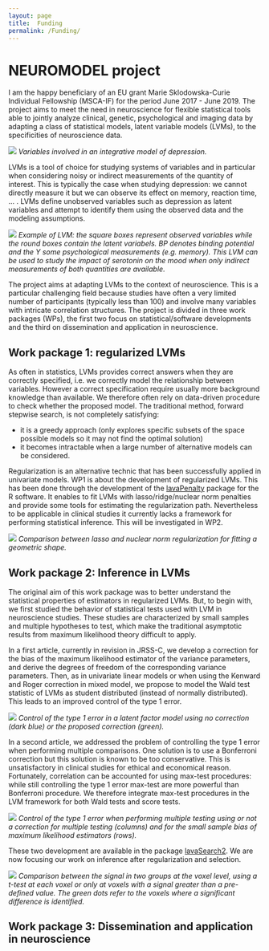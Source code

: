 ```yaml
---
layout: page
title:  Funding
permalink: /Funding/
---
```


# NEUROMODEL project

I am the happy beneficiary of an EU grant Marie Sklodowska-Curie
Individual Fellowship (MSCA-IF) for the period June 2017 -
June 2019. The project aims to meet the need in neuroscience for
flexible statistical tools able to jointly analyze clinical, genetic,
psychological and imaging data by adapting a class of statistical
models, latent variable models (LVMs), to the specificities of
neuroscience data.

![](https://bozenne.github.io/img/NEUROMODEL-NeuroscienceData.png)
*Variables involved in an integrative model of depression.*

LVMs is a tool of choice for studying systems of variables and in
particular when considering noisy or indirect measurements of the
quantity of interest. This is typically the case when studying
depression: we cannot directly measure it but we can observe its
effect on memory, reaction time, ... . LVMs define unobserved
variables such as depression as latent variables and attempt to
identify them using the observed data and the modeling assumptions.

![](https://bozenne.github.io/img/NEUROMODEL-LVM.png)
*Example of LVM: the square boxes represent observed variables while the round boxes contain the latent variabels. BP denotes binding potential and the Y some psychological measurements (e.g. memory). This LVM can be used to study the impact of serotonin on the mood when only indirect measurements of both quantities are available.*

The project aims at adapting LVMs to the context of neuroscience. This
is a particular challenging field because studies have often a very
limited number of participants (typically less than 100) and involve
many variables with intricate correlation structures. The project is
divided in three work packages (WPs), the first two focus on
statistical/software developments and the third on dissemination and
application in neuroscience.

## Work package 1: regularized LVMs

As often in statistics, LVMs provides correct answers when they are
  correctly specified, i.e. we correctly model the relationship
  between variables. However a correct specification require usually
  more background knowledge than available. We therefore often rely on
  data-driven procedure to check whether the proposed model. The
  traditional method, forward stepwise search, is not completely
  satisfying: 
  - it is a greedy approach (only explores specific subsets of the
  space possible models so it may not find the optimal solution)
  - it becomes intractable when a large number of alternative models
    can be considered.
	
Regularization is an alternative technic that has been successfully
    applied in univariate models. WP1 is about the development of
    regularized LVMs. This has been done through the development of
    the [lavaPenalty](https://github.com/bozenne/lavaPenalty) package
    for the R software. It enables to fit LVMs with
    lasso/ridge/nuclear norm penalties and provide some tools for
    estimating the regularization path. Nevertheless to be applicable
    in clinical studies it currently lacks a framework for performing
    statistical inference. This will be investigated in WP2.

![](https://bozenne.github.io/img/NEUROMODEL-nuclear.png) 
*Comparison
between lasso and nuclear norm regularization for fitting a geometric
shape.*

## Work package 2: Inference in LVMs

The original aim of this work package was to better understand the
statistical properties of estimators in regularized LVMs. But, to
begin with, we first studied the behavior of statistical tests used
with LVM in neuroscience studies. These studies are characterized by
small samples and multiple hypotheses to test, which make the
traditional asymptotic results from maximum likelihood theory
difficult to apply.

In a first article, currently in revision in JRSS-C, we develop a
correction for the bias of the maximum likelihood estimator of the
variance parameters, and derive the degrees of freedom of the
corresponding variance parameters. Then, as in univariate linear
models or when using the Kenward and Roger correction in mixed model,
we propose to model the Wald test statistic of LVMs as student
distributed (instead of normally distributed). This leads to an
improved control of the type 1 error.

![](https://bozenne.github.io/img/NEUROMODEL-ssc.png) 
*Control of the
type 1 error in a latent factor model using no correction (dark blue)
or the proposed correction (green).*

In a second article, we addressed the problem of controlling the type 1
error when performing multiple comparisons. One solution is to use a
Bonferroni correction but this solution is known to be too
conservative. This is unsatisfactory in clinical studies for ethical
and economical reason. Fortunately, correlation can be accounted for
using max-test procedures: while still controlling the type 1 error
max-test are more powerful than Bonferroni procedure. We therefore
integrate max-test procedures in the LVM framework for both Wald tests
and score tests. 

![](https://bozenne.github.io/img/NEUROMODEL-maxProc.png) *Control of
the type 1 error when performing multiple testing using or not a
correction for multiple testing (columns) and for the small sample
bias of maximum likelihood estimators (rows).*

These two development are available in the package
[lavaSearch2](https://github.com/bozenne/lavaSearch2). We are now
focusing our work on inference after regularization and selection.

![](https://bozenne.github.io/img/NEUROMODEL-postSelection.png)
*Comparison between the signal in two groups at the voxel level, using
a t-test at each voxel or only at voxels with a signal greater than a
pre-defined value. The green dots refer to the voxels where a significant
difference is identified.*

## Work package 3: Dissemination and application in neuroscience

